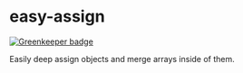 # easy-assign

[![Greenkeeper badge](https://badges.greenkeeper.io/easy-webpack/assign.svg)](https://greenkeeper.io/)

Easily deep assign objects and merge arrays inside of them.